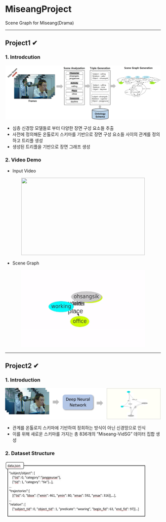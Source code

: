 # MiseangProject
Scene Graph for Miseang(Drama)

- - -

## Project1 ✔
### 1. Introdcution
![MiseangProject](image/introduction.jpg)

* 심층 신경망 모델들로 부터 다양한 장면 구성 요소들 추출
* 사전에 정의해둔 온톨로지 스키마를 기반으로 장면 구성 요소들 사이의 관계를 정의하고 트리플 생성
* 생성된 트리플을 기반으로 장면 그래프 생성 


### 2. Video Demo
* Input Video
<center><img src="/image/scene5-11.gif" width="400" height="250"></center> 

* Scene Graph
<center><img src="/image/graph5-11.gif" width="400" height="250"></center>


- - -

## Project2 ✔
### 1. Introduction
![MiseangProject](image/introduction2.jpg)
* 관계를 온톨로지 스키마에 기반하여 정희하는 방식이 아닌 신경망으로 인식
* 이를 위해 새로운 스키마를 가지는 총 836개의 “Miseang-VidSG” 데이터 집합 생성


### 2. Dataset Structure
![MiseangProject](image/dataset.jpg)
